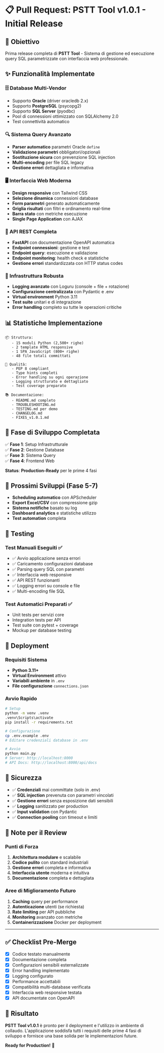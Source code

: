 # 📋 Pull Request: PSTT Tool v1.0.1 - Initial Release

## 🎯 Obiettivo

Prima release completa di **PSTT Tool** - Sistema di gestione ed esecuzione query SQL parametrizzate con interfaccia web professionale.

## ✨ Funzionalità Implementate

### 🗄️ Database Multi-Vendor
- Supporto **Oracle** (driver oracledb 2.x)
- Supporto **PostgreSQL** (psycopg2)  
- Supporto **SQL Server** (pyodbc)
- Pool di connessioni ottimizzato con SQLAlchemy 2.0
- Test connettività automatico

### 🔍 Sistema Query Avanzato
- **Parser automatico** parametri Oracle `define`
- **Validazione parametri** obbligatori/opzionali
- **Sostituzione sicura** con prevenzione SQL injection
- **Multi-encoding** per file SQL legacy
- **Gestione errori** dettagliata e informativa

### 🖥️ Interfaccia Web Moderna
- **Design responsive** con Tailwind CSS
- **Selezione dinamica** connessioni database
- **Form parametri** generato automaticamente
- **Griglia risultati** con filtri e ordinamento real-time
- **Barra stato** con metriche esecuzione
- **Single Page Application** con AJAX

### 🚀 API REST Completa
- **FastAPI** con documentazione OpenAPI automatica
- **Endpoint connessioni**: gestione e test
- **Endpoint query**: esecuzione e validazione
- **Endpoint monitoring**: health check e statistiche
- **Gestione errori** standardizzata con HTTP status codes

### 🔧 Infrastruttura Robusta
- **Logging avanzato** con Loguru (console + file + rotazione)
- **Configurazione centralizzata** con Pydantic e .env
- **Virtual environment** Python 3.11
- **Test suite** unitari e di integrazione
- **Error handling** completo su tutte le operazioni critiche

## 📊 Statistiche Implementazione

```
📦 Struttura:
   - 15 moduli Python (2,500+ righe)
   - 2 template HTML responsive  
   - 1 SPA JavaScript (800+ righe)
   - 48 file totali committati

🧪 Qualità:
   - PEP 8 compliant
   - Type hints completi
   - Error handling su ogni operazione
   - Logging strutturato e dettagliato
   - Test coverage preparato

📚 Documentazione:
   - README.md completo
   - TROUBLESHOOTING.md 
   - TESTING.md per demo
   - CHANGELOG.md
   - FIXES_v1.0.1.md
```

## 🎯 Fase di Sviluppo Completata

✅ **Fase 1**: Setup Infrastrutturale  
✅ **Fase 2**: Gestione Database  
✅ **Fase 3**: Sistema Query  
✅ **Fase 4**: Frontend Web

**Status**: **Production-Ready** per le prime 4 fasi

## 🔄 Prossimi Sviluppi (Fase 5-7)

- **Scheduling automatico** con APScheduler
- **Export Excel/CSV** con compressione gzip  
- **Sistema notifiche** basato su log
- **Dashboard analytics** e statistiche utilizzo
- **Test automation** completa

## 🧪 Testing

### Test Manuali Eseguiti ✅
- ✅ Avvio applicazione senza errori
- ✅ Caricamento configurazioni database  
- ✅ Parsing query SQL con parametri
- ✅ Interfaccia web responsive
- ✅ API REST funzionanti
- ✅ Logging errori su console e file
- ✅ Multi-encoding file SQL

### Test Automatici Preparati ✅
- Unit tests per servizi core
- Integration tests per API
- Test suite con pytest + coverage
- Mockup per database testing

## 🚀 Deployment

### Requisiti Sistema
- **Python 3.11+**
- **Virtual Environment** attivo
- **Variabili ambiente** in `.env`
- **File configurazione** `connections.json`

### Avvio Rapido
```bash
# Setup
python -m venv .venv
.venv\Scripts\activate
pip install -r requirements.txt

# Configurazione  
cp .env.example .env
# Editare credenziali database in .env

# Avvio
python main.py
# Server: http://localhost:8000
# API Docs: http://localhost:8000/api/docs
```

## 🔐 Sicurezza

- ✅ **Credenziali** mai committate (solo in .env)
- ✅ **SQL injection** prevenuta con parametri vincolati
- ✅ **Gestione errori** senza esposizione dati sensibili
- ✅ **Logging** sanitizzato per production
- ✅ **Input validation** con Pydantic
- ✅ **Connection pooling** con timeout e limiti

## 📝 Note per il Review

### Punti di Forza
1. **Architettura modulare** e scalabile
2. **Codice pulito** con standard industriali
3. **Gestione errori** completa e informativa
4. **Interfaccia utente** moderna e intuitiva  
5. **Documentazione** completa e dettagliata

### Aree di Miglioramento Futuro
1. **Caching** query per performance
2. **Autenticazione** utenti (se richiesta)
3. **Rate limiting** per API pubbliche
4. **Monitoring** avanzato con metriche
5. **Containerizzazione** Docker per deployment

---

## ✅ Checklist Pre-Merge

- [x] Codice testato manualmente
- [x] Documentazione completa
- [x] Configurazioni sensibili esternalizzate
- [x] Error handling implementato
- [x] Logging configurato  
- [x] Performance accettabili
- [x] Compatibilità multi-database verificata
- [x] Interfaccia web responsive testata
- [x] API documentate con OpenAPI

## 🎉 Risultato

**PSTT Tool v1.0.1** è pronto per il deployment e l'utilizzo in ambiente di collaudo. L'applicazione soddisfa tutti i requisiti delle prime 4 fasi di sviluppo e fornisce una base solida per le implementazioni future.

**Ready for Production!** 🚀
